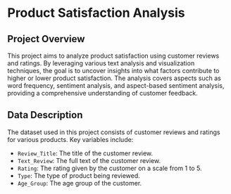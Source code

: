 # Product Satisfaction Analysis

## Project Overview

This project aims to analyze product satisfaction using customer reviews and ratings. By leveraging various text analysis and visualization techniques, the goal is to uncover insights into what factors contribute to higher or lower product satisfaction. The analysis covers aspects such as word frequency, sentiment analysis, and aspect-based sentiment analysis, providing a comprehensive understanding of customer feedback.

## Data Description

The dataset used in this project consists of customer reviews and ratings for various products. Key variables include:
- `Review_Title`: The title of the customer review.
- `Text_Review`: The full text of the customer review.
- `Rating`: The rating given by the customer on a scale from 1 to 5.
- `Type`: The type of product being reviewed.
- `Age_Group`: The age group of the customer.

